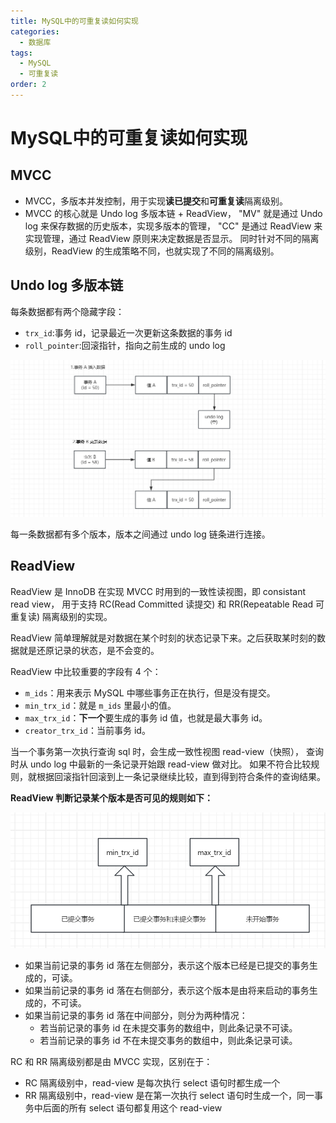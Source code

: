 ```yaml
---
title: MySQL中的可重复读如何实现
categories:
  - 数据库
tags:
  - MySQL
  - 可重复读
order: 2
---
```


# MySQL中的可重复读如何实现

## MVCC
- MVCC，多版本并发控制，用于实现**读已提交**和**可重复读**隔离级别。
- MVCC 的核心就是 Undo log 多版本链 + ReadView，
  "MV" 就是通过 Undo log 来保存数据的历史版本，实现多版本的管理，
  "CC" 是通过 ReadView 来实现管理，通过 ReadView 原则来决定数据是否显示。
  同时针对不同的隔离级别，ReadView 的生成策略不同，也就实现了不同的隔离级别。

## Undo log 多版本链
每条数据都有两个隐藏字段：
- `trx_id`:事务 id，记录最近一次更新这条数据的事务 id
- `roll_pointer`:回滚指针，指向之前生成的 undo log

![](https://github.com/kef25055/Typoraimg/blob/main/blog/learning/%E6%95%B0%E6%8D%AE%E5%BA%93/1.png?raw=true)

每一条数据都有多个版本，版本之间通过 undo log 链条进行连接。

## ReadView
ReadView 是 InnoDB 在实现 MVCC 时用到的一致性读视图，即 consistant read view，
用于支持 RC(Read Committed 读提交) 和 RR(Repeatable Read 可重复读) 隔离级别的实现。

ReadView 简单理解就是对数据在某个时刻的状态记录下来。之后获取某时刻的数据就是还原记录的状态，是不会变的。

ReadView 中比较重要的字段有 4 个：
- `m_ids`：用来表示 MySQL 中哪些事务正在执行，但是没有提交。
- `min_trx_id`：就是 `m_ids` 里最小的值。
- `max_trx_id`：**下一个**要生成的事务 id 值，也就是最大事务 id。
- `creator_trx_id`：当前事务 id。

当一个事务第一次执行查询 sql 时，会生成一致性视图 read-view（快照），
查询时从 undo log 中最新的一条记录开始跟 read-view 做对比。
如果不符合比较规则，就根据回滚指针回滚到上一条记录继续比较，直到得到符合条件的查询结果。

**ReadView 判断记录某个版本是否可见的规则如下：**

![](https://github.com/kef25055/Typoraimg/blob/main/blog/learning/%E6%95%B0%E6%8D%AE%E5%BA%93/2.png?raw=true)

- 如果当前记录的事务 id 落在左侧部分，表示这个版本已经是已提交的事务生成的，可读。
- 如果当前记录的事务 id 落在右侧部分，表示这个版本是由将来启动的事务生成的，不可读。
- 如果当前记录的事务 id 落在中间部分，则分为两种情况：
  - 若当前记录的事务 id 在未提交事务的数组中，则此条记录不可读。
  - 若当前记录的事务 id 不在未提交事务的数组中，则此条记录可读。

RC 和 RR 隔离级别都是由 MVCC 实现，区别在于：
- RC 隔离级别中，read-view 是每次执行  select 语句时都生成一个
- RR 隔离级别中，read-view 是在第一次执行 select 语句时生成一个，同一事务中后面的所有 select 语句都复用这个 read-view